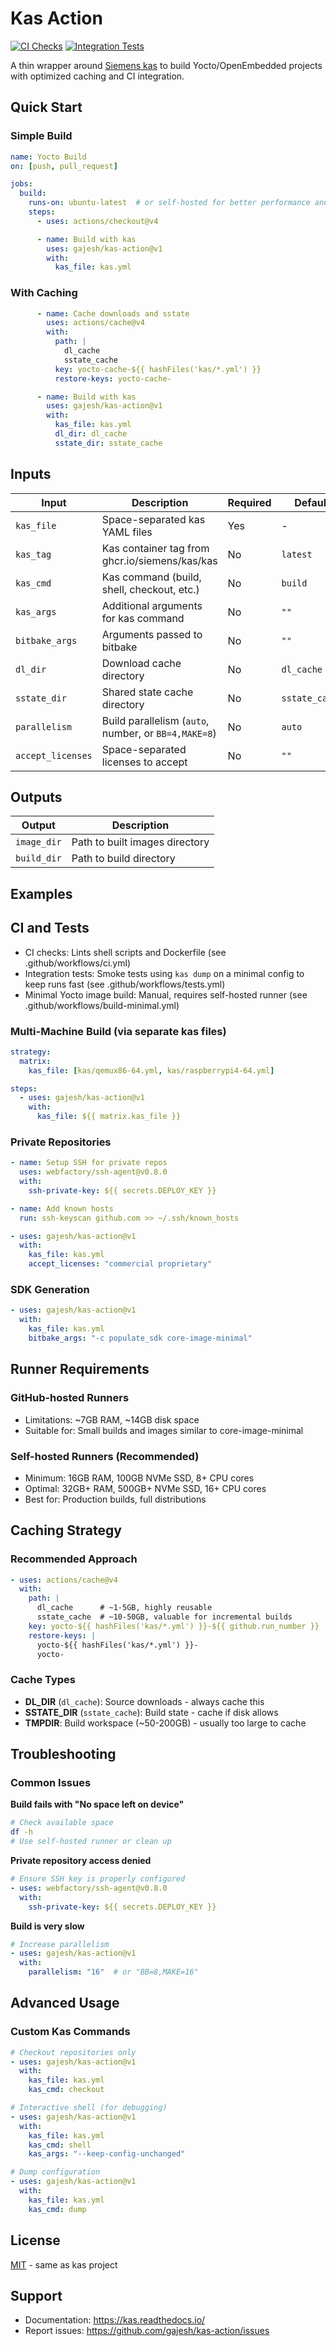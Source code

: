 # Kas Action

[![CI Checks](https://github.com/gajeshbhat/kas-action/actions/workflows/ci.yml/badge.svg)](https://github.com/gajeshbhat/kas-action/actions/workflows/ci.yml) [![Integration Tests](https://github.com/gajeshbhat/kas-action/actions/workflows/tests.yml/badge.svg)](https://github.com/gajeshbhat/kas-action/actions/workflows/tests.yml)

A thin wrapper around [Siemens kas](https://kas.readthedocs.io/) to build Yocto/OpenEmbedded projects with optimized caching and CI integration.

## Quick Start

### Simple Build

```yaml
name: Yocto Build
on: [push, pull_request]

jobs:
  build:
    runs-on: ubuntu-latest  # or self-hosted for better performance and larger builds
    steps:
      - uses: actions/checkout@v4

      - name: Build with kas
        uses: gajesh/kas-action@v1
        with:
          kas_file: kas.yml
```

### With Caching

```yaml
      - name: Cache downloads and sstate
        uses: actions/cache@v4
        with:
          path: |
            dl_cache
            sstate_cache
          key: yocto-cache-${{ hashFiles('kas/*.yml') }}
          restore-keys: yocto-cache-

      - name: Build with kas
        uses: gajesh/kas-action@v1
        with:
          kas_file: kas.yml
          dl_dir: dl_cache
          sstate_dir: sstate_cache
```

## Inputs

| Input | Description | Required | Default |
|-------|-------------|----------|---------|
| `kas_file` | Space-separated kas YAML files | Yes | - |
| `kas_tag` | Kas container tag from ghcr.io/siemens/kas/kas | No | `latest` |
| `kas_cmd` | Kas command (build, shell, checkout, etc.) | No | `build` |
| `kas_args` | Additional arguments for kas command | No | `""` |
| `bitbake_args` | Arguments passed to bitbake | No | `""` |
| `dl_dir` | Download cache directory | No | `dl_cache` |
| `sstate_dir` | Shared state cache directory | No | `sstate_cache` |
| `parallelism` | Build parallelism (`auto`, number, or `BB=4,MAKE=8`) | No | `auto` |
| `accept_licenses` | Space-separated licenses to accept | No | `""` |

## Outputs

| Output | Description |
|--------|-------------|
| `image_dir` | Path to built images directory |
| `build_dir` | Path to build directory |

## Examples
## CI and Tests

- CI checks: Lints shell scripts and Dockerfile (see .github/workflows/ci.yml)
- Integration tests: Smoke tests using `kas dump` on a minimal config to keep runs fast (see .github/workflows/tests.yml)
- Minimal Yocto image build: Manual, requires self-hosted runner (see .github/workflows/build-minimal.yml)



### Multi-Machine Build (via separate kas files)

```yaml
strategy:
  matrix:
    kas_file: [kas/qemux86-64.yml, kas/raspberrypi4-64.yml]

steps:
  - uses: gajesh/kas-action@v1
    with:
      kas_file: ${{ matrix.kas_file }}
```

### Private Repositories

```yaml
- name: Setup SSH for private repos
  uses: webfactory/ssh-agent@v0.8.0
  with:
    ssh-private-key: ${{ secrets.DEPLOY_KEY }}

- name: Add known hosts
  run: ssh-keyscan github.com >> ~/.ssh/known_hosts

- uses: gajesh/kas-action@v1
  with:
    kas_file: kas.yml
    accept_licenses: "commercial proprietary"
```

### SDK Generation

```yaml
- uses: gajesh/kas-action@v1
  with:
    kas_file: kas.yml
    bitbake_args: "-c populate_sdk core-image-minimal"
```

## Runner Requirements

### GitHub-hosted Runners
- Limitations: ~7GB RAM, ~14GB disk space
- Suitable for: Small builds and images similar to core-image-minimal

### Self-hosted Runners (Recommended)
- Minimum: 16GB RAM, 100GB NVMe SSD, 8+ CPU cores
- Optimal: 32GB+ RAM, 500GB+ NVMe SSD, 16+ CPU cores
- Best for: Production builds, full distributions

## Caching Strategy

### Recommended Approach
```yaml
- uses: actions/cache@v4
  with:
    path: |
      dl_cache      # ~1-5GB, highly reusable
      sstate_cache  # ~10-50GB, valuable for incremental builds
    key: yocto-${{ hashFiles('kas/*.yml') }}-${{ github.run_number }}
    restore-keys: |
      yocto-${{ hashFiles('kas/*.yml') }}-
      yocto-
```

### Cache Types
- **DL_DIR** (`dl_cache`): Source downloads - always cache this
- **SSTATE_DIR** (`sstate_cache`): Build state - cache if disk allows
- **TMPDIR**: Build workspace (~50-200GB) - usually too large to cache

## Troubleshooting

### Common Issues

**Build fails with "No space left on device"**
```bash
# Check available space
df -h
# Use self-hosted runner or clean up
```

**Private repository access denied**
```yaml
# Ensure SSH key is properly configured
- uses: webfactory/ssh-agent@v0.8.0
  with:
    ssh-private-key: ${{ secrets.DEPLOY_KEY }}
```

**Build is very slow**
```yaml
# Increase parallelism
- uses: gajesh/kas-action@v1
  with:
    parallelism: "16"  # or "BB=8,MAKE=16"
```

## Advanced Usage

### Custom Kas Commands

```yaml
# Checkout repositories only
- uses: gajesh/kas-action@v1
  with:
    kas_file: kas.yml
    kas_cmd: checkout

# Interactive shell (for debugging)
- uses: gajesh/kas-action@v1
  with:
    kas_file: kas.yml
    kas_cmd: shell
    kas_args: "--keep-config-unchanged"

# Dump configuration
- uses: gajesh/kas-action@v1
  with:
    kas_file: kas.yml
    kas_cmd: dump
```


## License

[MIT](LICENSE) - same as kas project

## Support

- Documentation: https://kas.readthedocs.io/
- Report issues: https://github.com/gajesh/kas-action/issues
